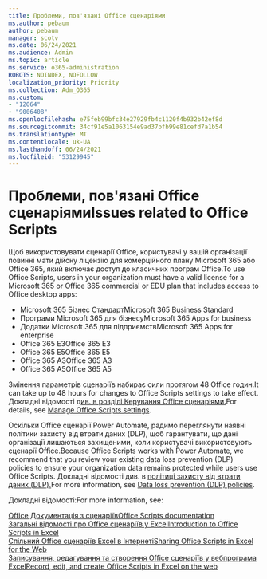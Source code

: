 ```yaml
---
title: Проблеми, пов'язані Office сценаріями
ms.author: pebaum
author: pebaum
manager: scotv
ms.date: 06/24/2021
ms.audience: Admin
ms.topic: article
ms.service: o365-administration
ROBOTS: NOINDEX, NOFOLLOW
localization_priority: Priority
ms.collection: Adm_O365
ms.custom:
- "12064"
- "9006408"
ms.openlocfilehash: e75feb99bfc34e27929fb4c1120f4b932b42ef8d
ms.sourcegitcommit: 34cf91e5a1063154e9ad37bfb99e81cefd7a1b54
ms.translationtype: MT
ms.contentlocale: uk-UA
ms.lasthandoff: 06/24/2021
ms.locfileid: "53129945"
---
```

# <a name="issues-related-to-office-scripts"></a><span data-ttu-id="bd338-102">Проблеми, пов'язані Office сценаріями</span><span class="sxs-lookup"><span data-stu-id="bd338-102">Issues related to Office Scripts</span></span>

<span data-ttu-id="bd338-103">Щоб використовувати сценарії Office, користувачі у вашій організації повинні мати дійсну ліцензію для комерційного плану Microsoft 365 або Office 365, який включає доступ до класичних програм Office.</span><span class="sxs-lookup"><span data-stu-id="bd338-103">To use Office Scripts, users in your organization must have a valid license for a Microsoft 365 or Office 365 commercial or EDU plan that includes access to Office desktop apps:</span></span>

- <span data-ttu-id="bd338-104">Microsoft 365 Бізнес Стандарт</span><span class="sxs-lookup"><span data-stu-id="bd338-104">Microsoft 365 Business Standard</span></span>
- <span data-ttu-id="bd338-105">Програми Microsoft 365 для бізнесу</span><span class="sxs-lookup"><span data-stu-id="bd338-105">Microsoft 365 Apps for business</span></span>
- <span data-ttu-id="bd338-106">Додатки Microsoft 365 для підприємств</span><span class="sxs-lookup"><span data-stu-id="bd338-106">Microsoft 365 Apps for enterprise</span></span>
- <span data-ttu-id="bd338-107">Office 365 E3</span><span class="sxs-lookup"><span data-stu-id="bd338-107">Office 365 E3</span></span>
- <span data-ttu-id="bd338-108">Office 365 E5</span><span class="sxs-lookup"><span data-stu-id="bd338-108">Office 365 E5</span></span>
- <span data-ttu-id="bd338-109">Office 365 A3</span><span class="sxs-lookup"><span data-stu-id="bd338-109">Office 365 A3</span></span>
- <span data-ttu-id="bd338-110">Office 365 A5</span><span class="sxs-lookup"><span data-stu-id="bd338-110">Office 365 A5</span></span>

<span data-ttu-id="bd338-111">Змінення параметрів сценаріїв набирає сили протягом 48 Office годин.</span><span class="sxs-lookup"><span data-stu-id="bd338-111">It can take up to 48 hours for changes to Office Scripts settings to take effect.</span></span> <span data-ttu-id="bd338-112">Докладні відомості [див. в розділі Керування Office сценаріями.](/microsoft-365/admin/manage/manage-office-scripts-settings)</span><span class="sxs-lookup"><span data-stu-id="bd338-112">For details, see [Manage Office Scripts settings](/microsoft-365/admin/manage/manage-office-scripts-settings).</span></span>

<span data-ttu-id="bd338-113">Оскільки Office сценарії Power Automate, радимо переглянути наявні політики захисту від втрати даних (DLP), щоб гарантувати, що дані організації лишаються захищеними, коли користувачі використовують сценарії Office.</span><span class="sxs-lookup"><span data-stu-id="bd338-113">Because Office Scripts works with Power Automate, we recommend that you review your existing data loss prevention (DLP) policies to ensure your organization data remains protected while users use ‎Office Scripts‎.</span></span> <span data-ttu-id="bd338-114">Докладні відомості див. в [політиці захисту від втрати даних (DLP).](/power-automate/prevent-data-loss)</span><span class="sxs-lookup"><span data-stu-id="bd338-114">For more information, see [Data loss prevention (DLP) policies](/power-automate/prevent-data-loss).</span></span>

<span data-ttu-id="bd338-115">Докладні відомості:</span><span class="sxs-lookup"><span data-stu-id="bd338-115">For more information, see:</span></span>

[<span data-ttu-id="bd338-116">Office Документація з сценаріїв</span><span class="sxs-lookup"><span data-stu-id="bd338-116">Office Scripts documentation</span></span>](/office/dev/scripts/)<br/>
[<span data-ttu-id="bd338-117">Загальні відомості про Office сценаріїв у Excel</span><span class="sxs-lookup"><span data-stu-id="bd338-117">Introduction to Office Scripts in Excel</span></span>](https://support.microsoft.com/office/introduction-to-office-scripts-in-excel-9fbe283d-adb8-4f13-a75b-a81c6baf163a)<br/>
[<span data-ttu-id="bd338-118">Спільний Office сценаріїв Excel в Інтернеті</span><span class="sxs-lookup"><span data-stu-id="bd338-118">Sharing Office Scripts in Excel for the Web</span></span>](https://support.microsoft.com/office/sharing-office-scripts-in-excel-for-the-web-226eddbc-3a44-4540-acfe-fccda3d1122b)<br/>
[<span data-ttu-id="bd338-119">Записування, редагування та створення Office сценаріїв у вебпрограма Excel</span><span class="sxs-lookup"><span data-stu-id="bd338-119">Record, edit, and create Office Scripts in Excel on the web</span></span>](/office/dev/scripts/tutorials/excel-tutorial)